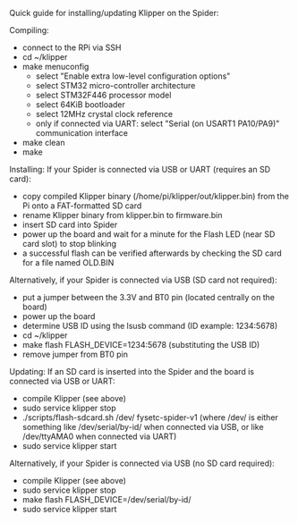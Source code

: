 Quick guide for installing/updating Klipper on the Spider:

Compiling:
- connect to the RPi via SSH
- cd ~/klipper
- make menuconfig
  - select "Enable extra low-level configuration options"
  - select STM32 micro-controller architecture
  - select STM32F446 processor model
  - select 64KiB bootloader
  - select 12MHz crystal clock reference
  - only if connected via UART: select "Serial (on USART1 PA10/PA9)" communication interface
- make clean
- make

Installing:
If your Spider is connected via USB or UART (requires an SD card):
- copy compiled Klipper binary (/home/pi/klipper/out/klipper.bin) from the Pi onto a FAT-formatted SD card
- rename Klipper binary from klipper.bin to firmware.bin
- insert SD card into Spider
- power up the board and wait for a minute for the Flash LED (near SD card slot) to stop blinking
- a successful flash can be verified afterwards by checking the SD card for a file named OLD.BIN

Alternatively, if your Spider is connected via USB (SD card not required):
- put a jumper between the 3.3V and BT0 pin (located centrally on the board)
- power up the board
- determine USB ID using the lsusb command (ID example: 1234:5678)
- cd ~/klipper
- make flash FLASH_DEVICE=1234:5678 (substituting the USB ID)
- remove jumper from BT0 pin

Updating:
If an SD card is inserted into the Spider and the board is connected via USB or UART:
- compile Klipper (see above)
- sudo service klipper stop
- ./scripts/flash-sdcard.sh /dev/<serial-device> fysetc-spider-v1 (where /dev/<serial-device> is either something like /dev/serial/by-id/<spider-serial-port> when connected via USB, or like /dev/ttyAMA0 when connected via UART)
- sudo service klipper start

Alternatively, if your Spider is connected via USB (no SD card required):
- compile Klipper (see above)
- sudo service klipper stop
- make flash FLASH_DEVICE=/dev/serial/by-id/<spider-serial-port>
- sudo service klipper start

